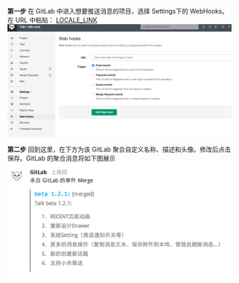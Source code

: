 
**第一步** 在 GitLab 中进入想要推送消息的项目，选择 Settings下的 WebHooks。在 URL 中粘贴：
[LOCALE_LINK](LOCALE_LINK)
![](images/inte-guide/sample-gitlab-1.png)

**第二步** 回到这里，在下方为该 GitLab 聚合自定义名称、描述和头像。修改后点击保存。GitLab 的聚合消息将如下图展示
![](images/inte-guide/notice-gitlab.png)
